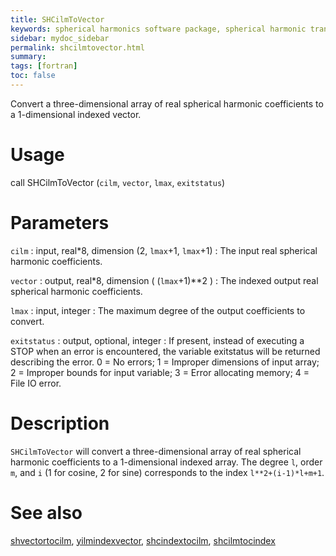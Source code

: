 ```yaml
---
title: SHCilmToVector
keywords: spherical harmonics software package, spherical harmonic transform, legendre functions, multitaper spectral analysis, fortran, Python, gravity, magnetic field
sidebar: mydoc_sidebar
permalink: shcilmtovector.html
summary:
tags: [fortran]
toc: false
---
```


Convert a three-dimensional array of real spherical harmonic coefficients to a 1-dimensional indexed vector.

# Usage

call SHCilmToVector (`cilm`, `vector`, `lmax`, `exitstatus`)

# Parameters

`cilm` : input, real\*8, dimension (2, `lmax`+1, `lmax`+1)
:   The input real spherical harmonic coefficients.

`vector` : output, real\*8, dimension ( (`lmax`+1)\*\*2 )
:   The indexed output real spherical harmonic coefficients.

`lmax` : input, integer
:   The maximum degree of the output coefficients to convert.

`exitstatus` : output, optional, integer
:   If present, instead of executing a STOP when an error is encountered, the variable exitstatus will be returned describing the error. 0 = No errors; 1 = Improper dimensions of input array; 2 = Improper bounds for input variable; 3 = Error allocating memory; 4 = File IO error.

# Description

`SHCilmToVector` will convert a three-dimensional array of real spherical harmonic coefficients to a 1-dimensional indexed array.  The degree `l`, order `m`, and `i` (1 for cosine, 2 for sine) corresponds to the index `l**2+(i-1)*l+m+1`.

# See also

[shvectortocilm](shvectortocilm.html), [yilmindexvector](yilmindexvector.html), [shcindextocilm](shcindextocilm.html), [shcilmtocindex](shcilmtocindex.html)
